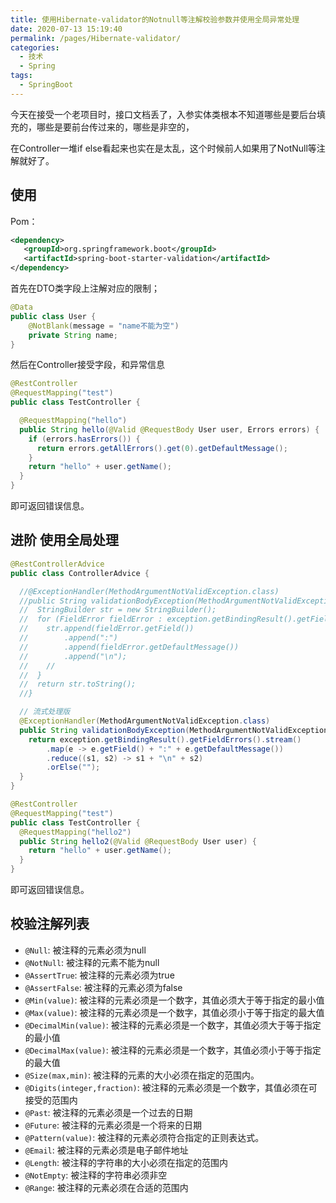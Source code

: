 ```yaml
---
title: 使用Hibernate-validator的Notnull等注解校验参数并使用全局异常处理
date: 2020-07-13 15:19:40
permalink: /pages/Hibernate-validator/
categories: 
  - 技术
  - Spring
tags: 
  - SpringBoot
---
```

今天在接受一个老项目时，接口文档丢了，入参实体类根本不知道哪些是要后台填充的，哪些是要前台传过来的，哪些是非空的，

在Controller一堆if else看起来也实在是太乱，这个时候前人如果用了NotNull等注解就好了。
<!-- more -->
## 使用
Pom：
```xml
<dependency>
   <groupId>org.springframework.boot</groupId>
   <artifactId>spring-boot-starter-validation</artifactId>
</dependency>
```

首先在DTO类字段上注解对应的限制； 
```java
@Data
public class User {
    @NotBlank(message = "name不能为空")
    private String name;
}
```
然后在Controller接受字段，和异常信息
```java
@RestController
@RequestMapping("test")
public class TestController {

  @RequestMapping("hello")
  public String hello(@Valid @RequestBody User user, Errors errors) {
    if (errors.hasErrors()) {
      return errors.getAllErrors().get(0).getDefaultMessage();
    }
    return "hello" + user.getName();
  }
}
```
即可返回错误信息。
## 进阶 使用全局处理
```java
@RestControllerAdvice
public class ControllerAdvice {

  //@ExceptionHandler(MethodArgumentNotValidException.class)
  //public String validationBodyException(MethodArgumentNotValidException exception) {
  //  StringBuilder str = new StringBuilder();
  //  for (FieldError fieldError : exception.getBindingResult().getFieldErrors()) {
  //    str.append(fieldError.getField())
  //        .append(":")
  //        .append(fieldError.getDefaultMessage())
  //        .append("\n");
  //    //
  //  }
  //  return str.toString();
  //}

  // 流式处理版
  @ExceptionHandler(MethodArgumentNotValidException.class)
  public String validationBodyException(MethodArgumentNotValidException exception) {
    return exception.getBindingResult().getFieldErrors().stream()
        .map(e -> e.getField() + ":" + e.getDefaultMessage())
        .reduce((s1, s2) -> s1 + "\n" + s2)
        .orElse("");
  }
}

@RestController
@RequestMapping("test")
public class TestController { 
  @RequestMapping("hello2")
  public String hello2(@Valid @RequestBody User user) {
    return "hello" + user.getName();
  }
}
```

即可返回错误信息。


## 校验注解列表

- ```@Null```: 被注释的元素必须为null
- ```@NotNull```: 被注释的元素不能为null
- ```@AssertTrue```: 被注释的元素必须为true
- ```@AssertFalse```: 被注释的元素必须为false
- ```@Min(value)```: 被注释的元素必须是一个数字，其值必须大于等于指定的最小值
- ```@Max(value)```: 被注释的元素必须是一个数字，其值必须小于等于指定的最大值
- ```@DecimalMin(value)```: 被注释的元素必须是一个数字，其值必须大于等于指定的最小值
- ```@DecimalMax(value)```: 被注释的元素必须是一个数字，其值必须小于等于指定的最大值
- ```@Size(max,min)```: 被注释的元素的大小必须在指定的范围内。
- ```@Digits(integer,fraction)```: 被注释的元素必须是一个数字，其值必须在可接受的范围内
- ```@Past```: 被注释的元素必须是一个过去的日期
- ```@Future```: 被注释的元素必须是一个将来的日期
- ```@Pattern(value)```: 被注释的元素必须符合指定的正则表达式。
- ```@Email```: 被注释的元素必须是电子邮件地址
- ```@Length```: 被注释的字符串的大小必须在指定的范围内
- ```@NotEmpty```: 被注释的字符串必须非空
- ```@Range```: 被注释的元素必须在合适的范围内